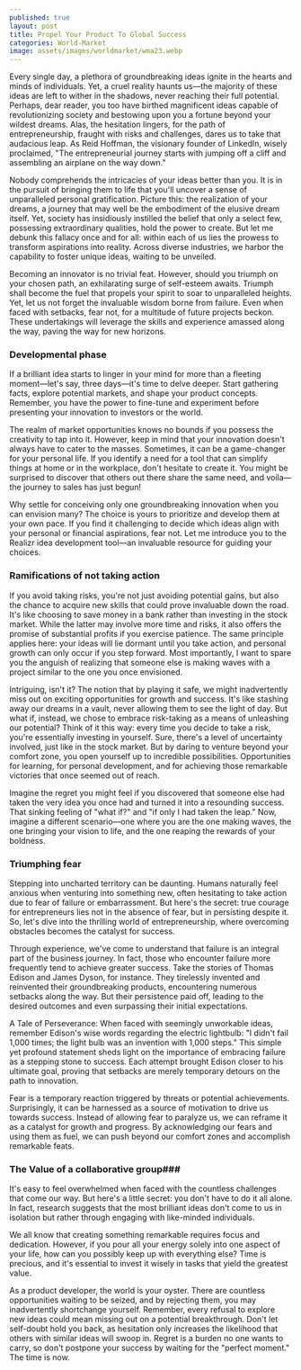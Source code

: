 ```yaml
---
published: true
layout: post
title: Propel Your Product To Global Success
categories: World-Market
image: assets/images/worldmarket/wma23.webp
---
```

Every single day, a plethora of groundbreaking ideas ignite in the hearts and minds of individuals. Yet, a cruel reality haunts us—the majority of these ideas are left to wither in the shadows, never reaching their full potential. Perhaps, dear reader, you too have birthed magnificent ideas capable of revolutionizing society and bestowing upon you a fortune beyond your wildest dreams. Alas, the hesitation lingers, for the path of entrepreneurship, fraught with risks and challenges, dares us to take that audacious leap. As Reid Hoffman, the visionary founder of LinkedIn, wisely proclaimed, "The entrepreneurial journey starts with jumping off a cliff and assembling an airplane on the way down."

Nobody comprehends the intricacies of your ideas better than you. It is in the pursuit of bringing them to life that you'll uncover a sense of unparalleled personal gratification. Picture this: the realization of your dreams, a journey that may well be the embodiment of the elusive dream itself. Yet, society has insidiously instilled the belief that only a select few, possessing extraordinary qualities, hold the power to create. But let me debunk this fallacy once and for all: within each of us lies the prowess to transform aspirations into reality. Across diverse industries, we harbor the capability to foster unique ideas, waiting to be unveiled.

Becoming an innovator is no trivial feat. However, should you triumph on your chosen path, an exhilarating surge of self-esteem awaits. Triumph shall become the fuel that propels your spirit to soar to unparalleled heights. Yet, let us not forget the invaluable wisdom borne from failure. Even when faced with setbacks, fear not, for a multitude of future projects beckon. These undertakings will leverage the skills and experience amassed along the way, paving the way for new horizons.

### Developmental phase
If a brilliant idea starts to linger in your mind for more than a fleeting moment—let's say, three days—it's time to delve deeper. Start gathering facts, explore potential markets, and shape your product concepts. Remember, you have the power to fine-tune and experiment before presenting your innovation to investors or the world.

The realm of market opportunities knows no bounds if you possess the creativity to tap into it. However, keep in mind that your innovation doesn't always have to cater to the masses. Sometimes, it can be a game-changer for your personal life. If you identify a need for a tool that can simplify things at home or in the workplace, don't hesitate to create it. You might be surprised to discover that others out there share the same need, and voila—the journey to sales has just begun!

Why settle for conceiving only one groundbreaking innovation when you can envision many? The choice is yours to prioritize and develop them at your own pace. If you find it challenging to decide which ideas align with your personal or financial aspirations, fear not. Let me introduce you to the Realizr idea development tool—an invaluable resource for guiding your choices.

### Ramifications of not taking action
If you avoid taking risks, you're not just avoiding potential gains, but also the chance to acquire new skills that could prove invaluable down the road. It's like choosing to save money in a bank rather than investing in the stock market. While the latter may involve more time and risks, it also offers the promise of substantial profits if you exercise patience. The same principle applies here: your ideas will lie dormant until you take action, and personal growth can only occur if you step forward. Most importantly, I want to spare you the anguish of realizing that someone else is making waves with a project similar to the one you once envisioned.

Intriguing, isn't it? The notion that by playing it safe, we might inadvertently miss out on exciting opportunities for growth and success. It's like stashing away our dreams in a vault, never allowing them to see the light of day. But what if, instead, we chose to embrace risk-taking as a means of unleashing our potential?
Think of it this way: every time you decide to take a risk, you're essentially investing in yourself. Sure, there's a level of uncertainty involved, just like in the stock market. But by daring to venture beyond your comfort zone, you open yourself up to incredible possibilities. Opportunities for learning, for personal development, and for achieving those remarkable victories that once seemed out of reach.

Imagine the regret you might feel if you discovered that someone else had taken the very idea you once had and turned it into a resounding success. That sinking feeling of "what if?" and "if only I had taken the leap." Now, imagine a different scenario—one where you are the one making waves, the one bringing your vision to life, and the one reaping the rewards of your boldness.

### Triumphing fear
Stepping into uncharted territory can be daunting. Humans naturally feel anxious when venturing into something new, often hesitating to take action due to fear of failure or embarrassment. But here's the secret: true courage for entrepreneurs lies not in the absence of fear, but in persisting despite it. So, let's dive into the thrilling world of entrepreneurship, where overcoming obstacles becomes the catalyst for success.

Through experience, we've come to understand that failure is an integral part of the business journey. In fact, those who encounter failure more frequently tend to achieve greater success. Take the stories of Thomas Edison and James Dyson, for instance. They tirelessly invented and reinvented their groundbreaking products, encountering numerous setbacks along the way. But their persistence paid off, leading to the desired outcomes and even surpassing their initial expectations.

A Tale of Perseverance: When faced with seemingly unworkable ideas, remember Edison's wise words regarding the electric lightbulb: "I didn't fail 1,000 times; the light bulb was an invention with 1,000 steps." This simple yet profound statement sheds light on the importance of embracing failure as a stepping stone to success. Each attempt brought Edison closer to his ultimate goal, proving that setbacks are merely temporary detours on the path to innovation.

Fear is a temporary reaction triggered by threats or potential achievements. Surprisingly, it can be harnessed as a source of motivation to drive us towards success. Instead of allowing fear to paralyze us, we can reframe it as a catalyst for growth and progress. By acknowledging our fears and using them as fuel, we can push beyond our comfort zones and accomplish remarkable feats.

### The Value of a collaborative group###
It's easy to feel overwhelmed when faced with the countless challenges that come our way. But here's a little secret: you don't have to do it all alone. In fact, research suggests that the most brilliant ideas don't come to us in isolation but rather through engaging with like-minded individuals.

We all know that creating something remarkable requires focus and dedication. However, if you pour all your energy solely into one aspect of your life, how can you possibly keep up with everything else? Time is precious, and it's essential to invest it wisely in tasks that yield the greatest value.

As a product developer, the world is your oyster. There are countless opportunities waiting to be seized, and by rejecting them, you may inadvertently shortchange yourself. Remember, every refusal to explore new ideas could mean missing out on a potential breakthrough. Don't let self-doubt hold you back, as hesitation only increases the likelihood that others with similar ideas will swoop in. Regret is a burden no one wants to carry, so don't postpone your success by waiting for the "perfect moment." The time is now.
